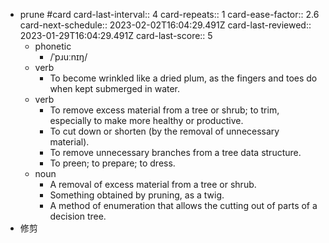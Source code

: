 - prune #card
  card-last-interval:: 4
  card-repeats:: 1
  card-ease-factor:: 2.6
  card-next-schedule:: 2023-02-02T16:04:29.491Z
  card-last-reviewed:: 2023-01-29T16:04:29.491Z
  card-last-score:: 5
	- phonetic
		- /ˈpɹuːnɪŋ/
	- verb
		- To become wrinkled like a dried plum, as the fingers and toes do when kept submerged in water.
	- verb
		- To remove excess material from a tree or shrub; to trim, especially to make more healthy or productive.
		- To cut down or shorten (by the removal of unnecessary material).
		- To remove unnecessary branches from a tree data structure.
		- To preen; to prepare; to dress.
	- noun
		- A removal of excess material from a tree or shrub.
		- Something obtained by pruning, as a twig.
		- A method of enumeration that allows the cutting out of parts of a decision tree.
- 修剪